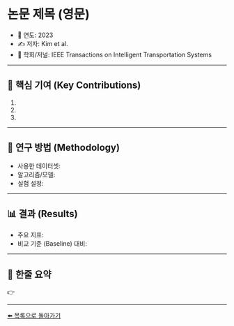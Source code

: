 # 논문 제목 (영문)

- 📅 연도: 2023
- ✍️ 저자: Kim et al.
- 🏫 학회/저널: IEEE Transactions on Intelligent Transportation Systems

---

## 🔑 핵심 기여 (Key Contributions)
1. 
2. 
3. 

---

## 🧩 연구 방법 (Methodology)
- 사용한 데이터셋: 
- 알고리즘/모델: 
- 실험 설정: 

---

## 📊 결과 (Results)
- 주요 지표: 
- 비교 기준 (Baseline) 대비: 

---

## 📝 한줄 요약
👉 

---

[⬅️ 목록으로 돌아가기](../README.md)
